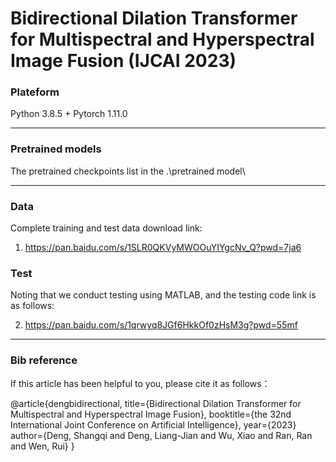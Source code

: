 # Bidirectional Dilation Transformer for Multispectral and Hyperspectral Image Fusion (IJCAI 2023)
 
### Plateform
Python 3.8.5 + Pytorch 1.11.0
______

### Pretrained models
The pretrained checkpoints list in the .\pretrained model\
______

### Data

Complete training and test data download link:
1. <https://pan.baidu.com/s/1SLR0QKVyMWOOuYIYgcNv_Q?pwd=7ja6>

### Test
Noting that we conduct testing using MATLAB, and the testing code link is as follows:

2. <https://pan.baidu.com/s/1qrwyq8JGf6HkkOf0zHsM3g?pwd=55mf>

______

### Bib reference
If this article has been helpful to you, please cite it as follows：

@article{dengbidirectional,
  title={Bidirectional Dilation Transformer for Multispectral and Hyperspectral Image Fusion},
  booktitle={the 32nd International Joint Conference on Artificial Intelligence},
year={2023}
  author={Deng, Shangqi and Deng, Liang-Jian and Wu, Xiao and Ran, Ran and Wen, Rui}
}

